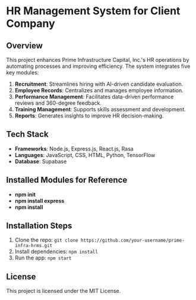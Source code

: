 # HR Management System for Client Company 

## Overview

This project enhances Prime Infrastructure Capital, Inc.'s HR operations by automating processes and improving efficiency. The system integrates five key modules:

1. **Recruitment**: Streamlines hiring with AI-driven candidate evaluation.
2. **Employee Records**: Centralizes and manages employee information.
3. **Performance Management**: Facilitates data-driven performance reviews and 360-degree feedback.
4. **Training Management**: Supports skills assessment and development.
5. **Reports**: Generates insights to improve HR decision-making.

## Tech Stack

- **Frameworks**: Node.js, Express.js, React.js, Rasa
- **Languages**: JavaScript, CSS, HTML, Python, TensorFlow
- **Database**: Supabase

## Installed Modules for Reference
- **npm init**
- **npm install express**
- **npm install**

## Installation Steps

1. Clone the repo: `git clone https://github.com/your-username/prime-infra-hrms.git`
2. Install dependencies: `npm install`
3. Run the app: `npm start`

## License

This project is licensed under the MIT License.
